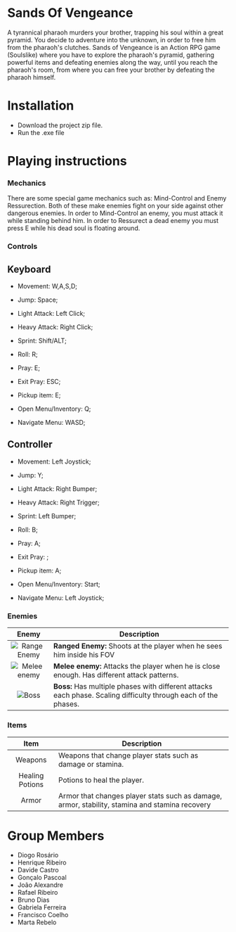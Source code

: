 
# Sands Of Vengeance

A tyrannical pharaoh murders your brother, trapping his soul within a great
pyramid. You decide to adventure into the unknown, in order to free him from the pharaoh's clutches. Sands of Vengeance is an Action RPG game (Soulslike) where you have to explore the pharaoh's pyramid, gathering powerful items and defeating enemies along the way, until you reach the pharaoh's room, from where you can free your brother by defeating the pharaoh himself.

# Installation

- Download the project zip file.
- Run the .exe file


# Playing instructions

### Mechanics

There are some special game mechanics such as: Mind-Control and Enemy Ressurection. Both of these make enemies fight on your side against other dangerous enemies. In order to Mind-Control an enemy, you must attack it while standing behind him. In order to Ressurect a dead enemy you must press E while his dead soul is floating around.

### Controls

## Keyboard

- Movement: W,A,S,D;

- Jump: Space;

- Light Attack: Left Click;

- Heavy Attack: Right Click;

- Sprint: Shift/ALT;

- Roll: R;

- Pray: E; 

- Exit Pray: ESC;

- Pickup item: E;

- Open Menu/Inventory: Q; 

- Navigate Menu: WASD; 

## Controller

- Movement: Left Joystick;

- Jump: Y;

- Light Attack: Right Bumper;

- Heavy Attack: Right Trigger;

- Sprint: Left Bumper;

- Roll: B;

- Pray: A; 

- Exit Pray: ;

- Pickup item: A;

- Open Menu/Inventory: Start;

- Navigate Menu: Left Joystick;

### Enemies

|                    Enemy                    | Description                                                                                                                                                                                             |
| :------------------------------------------------: | ------------------------------------------------------------------------------------------------------------------------------------------------------------------------------------------------------- |
| ![Range Enemy](Images/ranged.png) | **Ranged Enemy:** Shoots at the player when he sees him inside his FOV |
|    ![Melee enemy](Images/melee.png)     | **Melee enemy:** Attacks the player when he is close enough. Has different attack patterns.                                       |
|   ![Boss](Images/boss.png)   | **Boss:** Has multiple phases with different attacks each phase. Scaling difficulty through each of the phases.                                                                                                                 |

### Items

|                   Item                     | Description                                                                                                                                                                                                                 |
| :----------------------------------------------------: | --------------------------------------------------------------------------------------------------------------------------------------------------------------------------------------------------------------------------- |
|       Weapons        | Weapons that change player stats such as damage or stamina.                                                                                                                                                   |
|        Healing Potions         | Potions to heal the player.                                                                                                                                                     |
|         Armor          | Armor that changes player stats such as damage, armor, stability,  stamina and stamina recovery                                                                                                                                                            |


# Group Members

- Diogo Rosário 
- Henrique Ribeiro
- Davide Castro
- Gonçalo Pascoal
- João Alexandre
- Rafael Ribeiro
- Bruno Dias
- Gabriela Ferreira
- Francisco Coelho
- Marta Rebelo
